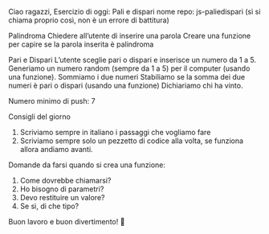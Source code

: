 Ciao ragazzi,
Esercizio di oggi: Pali e dispari
nome repo: js-paliedispari (sì si chiama proprio così, non è un errore di battitura)

Palindroma
Chiedere all’utente di inserire una parola Creare una funzione per capire se la parola inserita è palindroma

Pari e Dispari
L’utente sceglie pari o dispari e inserisce un numero da 1 a 5. Generiamo un numero random (sempre da 1 a 5) per il computer (usando una funzione). Sommiamo i due numeri Stabiliamo se la somma dei due numeri è pari o dispari (usando una funzione) Dichiariamo chi ha vinto.

Numero minimo di push: 7

Consigli del giorno
1. Scriviamo sempre in italiano i passaggi che vogliamo fare
2. Scriviamo sempre solo un pezzetto di codice alla volta, se funziona allora andiamo avanti.

Domande da farsi quando si crea una funzione:
1. Come dovrebbe chiamarsi?
2. Ho bisogno di parametri?
3. Devo restituire un valore?
4. Se sì, di che tipo?

Buon lavoro e buon divertimento! :slightly_smiling_face: 